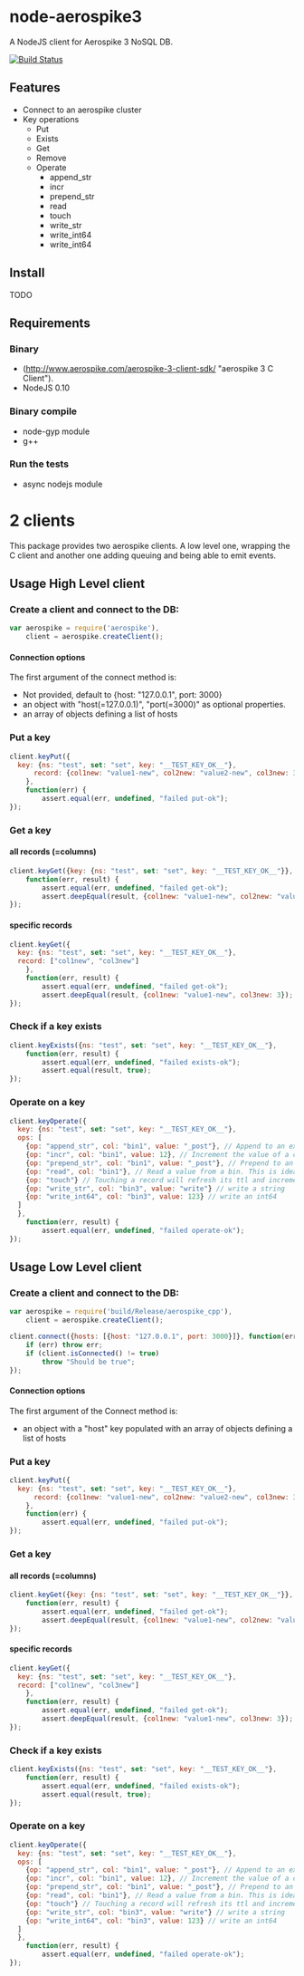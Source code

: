 node-aerospike3
===============

A NodeJS client for Aerospike 3 NoSQL DB.


[![Build Status](https://travis-ci.org/jfrabaute/node-aerospike3.png?branch=master)](https://travis-ci.org/jfrabaute/node-aerospike3)


Features
--------

* Connect to an aerospike cluster
* Key operations
   * Put
   * Exists
   * Get
   * Remove
   * Operate
      * append_str
      * incr
      * prepend_str
      * read
      * touch
      * write_str
      * write_int64
      * write_int64


Install
-------

TODO

Requirements
------------

### Binary
* (http://www.aerospike.com/aerospike-3-client-sdk/ "aerospike 3 C Client").
* NodeJS 0.10

### Binary compile

* node-gyp module
* g++

### Run the tests
* async nodejs module

2 clients
=========

This package provides two aerospike clients. A low level one, wrapping the C client and another one adding queuing and being able to emit events.

Usage High Level client
-----------------------

### Create a client and connect to the DB:

```js
var aerospike = require('aerospike'),
    client = aerospike.createClient();
```

#### Connection options

The first argument of the connect method is:

* Not provided, default to {host: "127.0.0.1", port: 3000}
* an object with "host(=127.0.0.1)", "port(=3000)" as optional properties.
* an array of objects defining a list of hosts

### Put a key

```js
client.keyPut({
  key: {ns: "test", set: "set", key: "__TEST_KEY_OK__"},
      record: {col1new: "value1-new", col2new: "value2-new", col3new: 3}
    },
    function(err) {
        assert.equal(err, undefined, "failed put-ok");
});
```

### Get a key

#### all records (=columns)
```js
client.keyGet({key: {ns: "test", set: "set", key: "__TEST_KEY_OK__"}},
    function(err, result) {
        assert.equal(err, undefined, "failed get-ok");
        assert.deepEqual(result, {col1new: "value1-new", col2new: "value2-new", col3new: 3});
});
```

#### specific records

```js
client.keyGet({
  key: {ns: "test", set: "set", key: "__TEST_KEY_OK__"},
  record: ["col1new", "col3new"]
    },
    function(err, result) {
        assert.equal(err, undefined, "failed get-ok");
        assert.deepEqual(result, {col1new: "value1-new", col3new: 3});
});
```

### Check if a key exists


```js
client.keyExists({ns: "test", set: "set", key: "__TEST_KEY_OK__"},
    function(err, result) {
        assert.equal(err, undefined, "failed exists-ok");
        assert.equal(result, true);
});
```

### Operate on a key

```js
client.keyOperate({
  key: {ns: "test", set: "set", key: "__TEST_KEY_OK__"},
  ops: [
    {op: "append_str", col: "bin1", value: "_post"}, // Append to an existing column string
    {op: "incr", col: "bin1", value: 12}, // Increment the value of a column
    {op: "prepend_str", col: "bin1", value: "_post"}, // Prepend to an existing column string
    {op: "read", col: "bin1"}, // Read a value from a bin. This is ideal, if you performed an operation on a bin, and want to read the new value.
    {op: "touch"} // Touching a record will refresh its ttl and increment the generation of the record.
    {op: "write_str", col: "bin3", value: "write"} // write a string
    {op: "write_int64", col: "bin3", value: 123} // write an int64
  ]
  },
    function(err, result) {
        assert.equal(err, undefined, "failed operate-ok");
});
```

Usage Low Level client
----------------------

### Create a client and connect to the DB:

```js
var aerospike = require('build/Release/aerospike_cpp'),
    client = aerospike.createClient();

client.connect({hosts: [{host: "127.0.0.1", port: 3000}]}, function(err) {
    if (err) throw err;
    if (client.isConnected() != true)
        throw "Should be true";
});
```

#### Connection options

The first argument of the Connect method is:

* an object with a "host" key populated with an array of objects defining a list of hosts

### Put a key

```js
client.keyPut({
  key: {ns: "test", set: "set", key: "__TEST_KEY_OK__"},
      record: {col1new: "value1-new", col2new: "value2-new", col3new: 3}
    },
    function(err) {
        assert.equal(err, undefined, "failed put-ok");
});
```

### Get a key

#### all records (=columns)
```js
client.keyGet({key: {ns: "test", set: "set", key: "__TEST_KEY_OK__"}},
    function(err, result) {
        assert.equal(err, undefined, "failed get-ok");
        assert.deepEqual(result, {col1new: "value1-new", col2new: "value2-new", col3new: 3});
});
```

#### specific records

```js
client.keyGet({
  key: {ns: "test", set: "set", key: "__TEST_KEY_OK__"},
  record: ["col1new", "col3new"]
    },
    function(err, result) {
        assert.equal(err, undefined, "failed get-ok");
        assert.deepEqual(result, {col1new: "value1-new", col3new: 3});
});
```

### Check if a key exists


```js
client.keyExists({ns: "test", set: "set", key: "__TEST_KEY_OK__"},
    function(err, result) {
        assert.equal(err, undefined, "failed exists-ok");
        assert.equal(result, true);
});
```

### Operate on a key

```js
client.keyOperate({
  key: {ns: "test", set: "set", key: "__TEST_KEY_OK__"},
  ops: [
    {op: "append_str", col: "bin1", value: "_post"}, // Append to an existing column string
    {op: "incr", col: "bin1", value: 12}, // Increment the value of a column
    {op: "prepend_str", col: "bin1", value: "_post"}, // Prepend to an existing column string
    {op: "read", col: "bin1"}, // Read a value from a bin. This is ideal, if you performed an operation on a bin, and want to read the new value.
    {op: "touch"} // Touching a record will refresh its ttl and increment the generation of the record.
    {op: "write_str", col: "bin3", value: "write"} // write a string
    {op: "write_int64", col: "bin3", value: 123} // write an int64
  ]
  },
    function(err, result) {
        assert.equal(err, undefined, "failed operate-ok");
});
```
